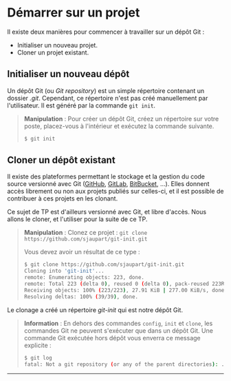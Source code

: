# Démarrer sur un projet

Il existe deux manières pour commencer à travailler sur un dépôt Git :

* Initialiser un nouveau projet.
* Cloner un projet existant.

## Initialiser un nouveau dépôt

Un dépôt Git (ou *Git repository*) est un simple répertoire contenant un dossier *.git*. Cependant, ce répertoire n'est pas créé manuellement par l'utilisateur. Il est généré par la commande `git init`.

> **Manipulation** : Pour créer un dépôt Git, créez un répertoire sur votre poste, placez-vous à l'intérieur et exécutez la commande suivante.
>
> ```bash
> $ git init
> ```

## Cloner un dépôt existant

Il existe des plateformes permettant le stockage et la gestion du code source versionné avec Git ([GitHub](https://github.com/), [GitLab](https://about.gitlab.com/), [BitBucket](https://bitbucket.org/), ...). Elles donnent accès librement ou non aux projets publiés sur celles-ci, et il est possible de contribuer à ces projets en les clonant.

Ce sujet de TP est d'ailleurs versionné avec Git, et libre d'accès. Nous allons le cloner, et l'utiliser pour la suite de ce TP.

> **Manipulation** : Clonez ce projet : `git clone https://github.com/sjaupart/git-init.git`
>
> Vous devez avoir un résultat de ce type :
>
> ```bash
> $ git clone https://github.com/sjaupart/git-init.git
> Cloning into 'git-init'...
> remote: Enumerating objects: 223, done.
> remote: Total 223 (delta 0), reused 0 (delta 0), pack-reused 223R
> Receiving objects: 100% (223/223), 27.91 KiB | 277.00 KiB/s, done.
> Resolving deltas: 100% (39/39), done.
> ```

Le clonage a créé un répertoire *git-init* qui est notre dépôt Git.

> **Information** : En dehors des commandes `config`, `init` et `clone`, les commandes Git ne peuvent s'exécuter que dans un dépôt Git. Une commande Git exécutée hors dépôt vous enverra ce message explicite :
>
> ```bash
> $ git log
> fatal: Not a git repository (or any of the parent directories): .git
> ```

___